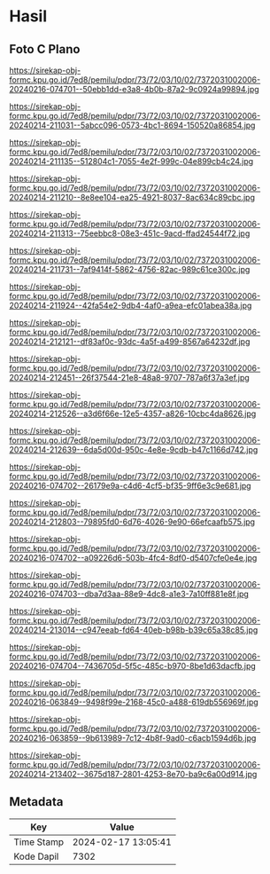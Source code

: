 # Hasil

## Foto C Plano

https://sirekap-obj-formc.kpu.go.id/7ed8/pemilu/pdpr/73/72/03/10/02/7372031002006-20240216-074701--50ebb1dd-e3a8-4b0b-87a2-9c0924a99894.jpg

https://sirekap-obj-formc.kpu.go.id/7ed8/pemilu/pdpr/73/72/03/10/02/7372031002006-20240214-211031--5abcc096-0573-4bc1-8694-150520a86854.jpg

https://sirekap-obj-formc.kpu.go.id/7ed8/pemilu/pdpr/73/72/03/10/02/7372031002006-20240214-211135--512804c1-7055-4e2f-999c-04e899cb4c24.jpg

https://sirekap-obj-formc.kpu.go.id/7ed8/pemilu/pdpr/73/72/03/10/02/7372031002006-20240214-211210--8e8ee104-ea25-4921-8037-8ac634c89cbc.jpg

https://sirekap-obj-formc.kpu.go.id/7ed8/pemilu/pdpr/73/72/03/10/02/7372031002006-20240214-211313--75eebbc8-08e3-451c-9acd-ffad24544f72.jpg

https://sirekap-obj-formc.kpu.go.id/7ed8/pemilu/pdpr/73/72/03/10/02/7372031002006-20240214-211731--7af9414f-5862-4756-82ac-989c61ce300c.jpg

https://sirekap-obj-formc.kpu.go.id/7ed8/pemilu/pdpr/73/72/03/10/02/7372031002006-20240214-211924--42fa54e2-9db4-4af0-a9ea-efc01abea38a.jpg

https://sirekap-obj-formc.kpu.go.id/7ed8/pemilu/pdpr/73/72/03/10/02/7372031002006-20240214-212121--df83af0c-93dc-4a5f-a499-8567a64232df.jpg

https://sirekap-obj-formc.kpu.go.id/7ed8/pemilu/pdpr/73/72/03/10/02/7372031002006-20240214-212451--26f37544-21e8-48a8-9707-787a6f37a3ef.jpg

https://sirekap-obj-formc.kpu.go.id/7ed8/pemilu/pdpr/73/72/03/10/02/7372031002006-20240214-212526--a3d6f66e-12e5-4357-a826-10cbc4da8626.jpg

https://sirekap-obj-formc.kpu.go.id/7ed8/pemilu/pdpr/73/72/03/10/02/7372031002006-20240214-212639--6da5d00d-950c-4e8e-9cdb-b47c1166d742.jpg

https://sirekap-obj-formc.kpu.go.id/7ed8/pemilu/pdpr/73/72/03/10/02/7372031002006-20240216-074702--26179e9a-c4d6-4cf5-bf35-9ff6e3c9e681.jpg

https://sirekap-obj-formc.kpu.go.id/7ed8/pemilu/pdpr/73/72/03/10/02/7372031002006-20240214-212803--79895fd0-6d76-4026-9e90-66efcaafb575.jpg

https://sirekap-obj-formc.kpu.go.id/7ed8/pemilu/pdpr/73/72/03/10/02/7372031002006-20240216-074702--a09226d6-503b-4fc4-8df0-d5407cfe0e4e.jpg

https://sirekap-obj-formc.kpu.go.id/7ed8/pemilu/pdpr/73/72/03/10/02/7372031002006-20240216-074703--dba7d3aa-88e9-4dc8-a1e3-7a10ff881e8f.jpg

https://sirekap-obj-formc.kpu.go.id/7ed8/pemilu/pdpr/73/72/03/10/02/7372031002006-20240214-213014--c947eeab-fd64-40eb-b98b-b39c65a38c85.jpg

https://sirekap-obj-formc.kpu.go.id/7ed8/pemilu/pdpr/73/72/03/10/02/7372031002006-20240216-074704--7436705d-5f5c-485c-b970-8be1d63dacfb.jpg

https://sirekap-obj-formc.kpu.go.id/7ed8/pemilu/pdpr/73/72/03/10/02/7372031002006-20240216-063849--9498f99e-2168-45c0-a488-619db556969f.jpg

https://sirekap-obj-formc.kpu.go.id/7ed8/pemilu/pdpr/73/72/03/10/02/7372031002006-20240216-063859--9b613989-7c12-4b8f-9ad0-c6acb1594d6b.jpg

https://sirekap-obj-formc.kpu.go.id/7ed8/pemilu/pdpr/73/72/03/10/02/7372031002006-20240214-213402--3675d187-2801-4253-8e70-ba9c6a00d914.jpg


## Metadata

| Key        | Value               |
| ---------- | ------------------- |
| Time Stamp | 2024-02-17 13:05:41 |
| Kode Dapil | 7302                |




